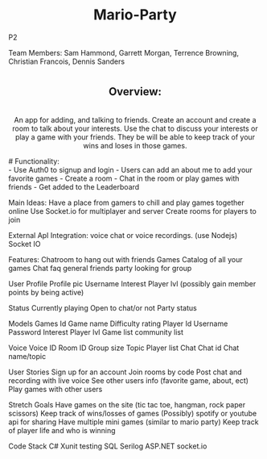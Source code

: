 ## <h1 align="center">Mario-Party</h1>
P2

Team Members: Sam Hammond, Garrett Morgan, Terrence Browning, Christian Francois, Dennis Sanders

# <h2 align="center"> Overview: </h2>
<p align="center">
<br>
An app for adding, and talking to friends. Create an account and create a room to talk about your interests. Use the chat to discuss your interests or play a game with your friends. They be will be able to keep track of your wins and loses in those games.
</p>
# Functionality:
<br>
- Use Auth0 to signup and login
- Users can add an about me to add your favorite games
- Create a room
- Chat in the room or play games with friends
- Get added to the Leaderboard
<br>

Main Ideas:
Have a place from gamers to chill and play games together online 
Use Socket.io for multiplayer and server 
Create rooms for players to join

External ApI Integration:
voice chat or voice recordings. (use Nodejs)
Socket IO

Features:
Chatroom to hang out with friends 
Games
Catalog of all your games
Chat
faq
general
friends
party
looking for group

User
Profile
Profile pic
Username
Interest
Player lvl (possibly gain member points by being active)

Status
Currently playing
Open to chat/or not
Party status

Models
Games
Id
Game name
Difficulty rating
Player
Id
Username
Password
Interest
Player lvl
Game list 
community list

Voice
Voice ID
Room ID
Group size
Topic
Player list
Chat
Chat id
Chat name/topic


User Stories 
Sign up for an account 
Join rooms by code 
Post chat and recording with live voice
See other users info (favorite game, about, ect)
Play games with other users 


Stretch Goals 
Have games on the site (tic tac toe, hangman, rock paper scissors)
Keep track of wins/losses of games
(Possibly) spotify or youtube api for sharing 
Have multiple mini games (similar to mario party) 
Keep track of player life and who is winning 



Code Stack 
C#
Xunit testing 
SQL 
Serilog 
ASP.NET
socket.io
